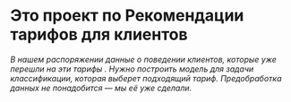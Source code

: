 # **Это проект по Рекомендации тарифов для клиентов**

*В нашем распоряжении данные о поведении клиентов, которые уже перешли на эти тарифы . Нужно построить модель для задачи классификации, которая выберет подходящий тариф. Предобработка данных не понадобится — мы её уже сделали.*
